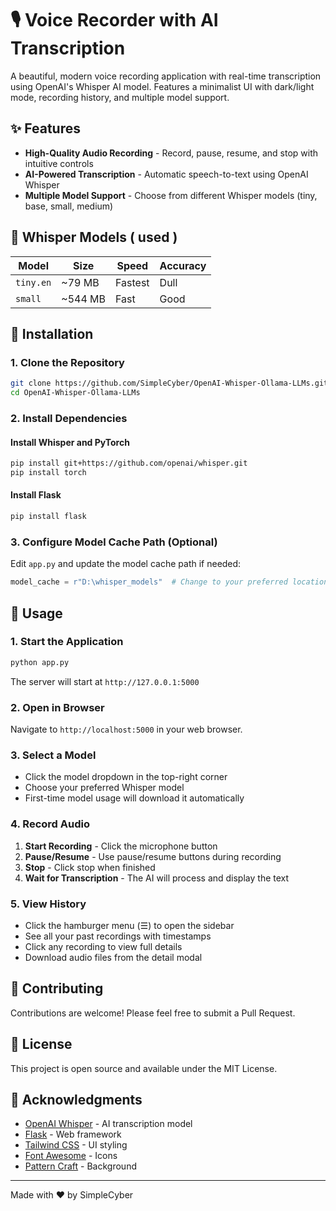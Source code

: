 # 🎙️ Voice Recorder with AI Transcription

A beautiful, modern voice recording application with real-time transcription using OpenAI's Whisper AI model. Features a minimalist UI with dark/light mode, recording history, and multiple model support.



## ✨ Features

- **High-Quality Audio Recording** - Record, pause, resume, and stop with intuitive controls
- **AI-Powered Transcription** - Automatic speech-to-text using OpenAI Whisper
- **Multiple Model Support** - Choose from different Whisper models (tiny, base, small, medium)

## 🎨 Whisper Models ( used )

| Model | Size | Speed | Accuracy |
|-------|------|-------|----------|
| `tiny.en` | ~79 MB | Fastest | Dull |
| `small` | ~544 MB | Fast | Good |


## 🚀 Installation

### 1. Clone the Repository

```bash
git clone https://github.com/SimpleCyber/OpenAI-Whisper-Ollama-LLMs.git
cd OpenAI-Whisper-Ollama-LLMs
```

### 2. Install Dependencies

#### Install Whisper and PyTorch

```bash
pip install git+https://github.com/openai/whisper.git
pip install torch
```

#### Install Flask

```bash
pip install flask
```

### 3. Configure Model Cache Path (Optional)

Edit `app.py` and update the model cache path if needed:

```python
model_cache = r"D:\whisper_models"  # Change to your preferred location
```


## 🎯 Usage

### 1. Start the Application

```bash
python app.py
```

The server will start at `http://127.0.0.1:5000`

### 2. Open in Browser

Navigate to `http://localhost:5000` in your web browser.

### 3. Select a Model

- Click the model dropdown in the top-right corner
- Choose your preferred Whisper model
- First-time model usage will download it automatically

### 4. Record Audio

1. **Start Recording** - Click the microphone button
2. **Pause/Resume** - Use pause/resume buttons during recording
3. **Stop** - Click stop when finished
4. **Wait for Transcription** - The AI will process and display the text

### 5. View History

- Click the hamburger menu (☰) to open the sidebar
- See all your past recordings with timestamps
- Click any recording to view full details
- Download audio files from the detail modal



## 🤝 Contributing

Contributions are welcome! Please feel free to submit a Pull Request.

## 📝 License

This project is open source and available under the MIT License.

## 🙏 Acknowledgments

- [OpenAI Whisper](https://github.com/openai/whisper) - AI transcription model
- [Flask](https://flask.palletsprojects.com/) - Web framework
- [Tailwind CSS](https://tailwindcss.com/) - UI styling
- [Font Awesome](https://fontawesome.com/) - Icons
- [Pattern Craft](https://patterncraft.fun) - Background


---

Made with ❤️ by SimpleCyber